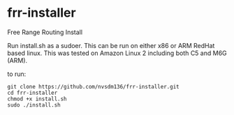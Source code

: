 # frr-installer
Free Range Routing Install


Run install.sh as a sudoer. This can be run on either x86 or ARM RedHat based linux. This was tested on Amazon Linux 2 including both C5 and M6G (ARM). 

to run: 

```
git clone https://github.com/nvsdm136/frr-installer.git
cd frr-installer
chmod +x install.sh
sudo ./install.sh
```
